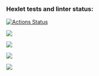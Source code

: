 ### Hexlet tests and linter status:
[![Actions Status](https://github.com/GICK00/frontend-project-44/workflows/hexlet-check/badge.svg)](https://github.com/GICK00/frontend-project-44/actions)

<a href="https://codeclimate.com/github/GICK00/frontend-project-44/maintainability"><img src="https://api.codeclimate.com/v1/badges/74820a1f2209c3c5586b/maintainability" /></a>

<a href="https://asciinema.org/a/fpZFN8I2VDlWNFRN26RBVuHGQ" target="_blank"><img src="https://asciinema.org/a/fpZFN8I2VDlWNFRN26RBVuHGQ.svg" /></a>

<a href="https://asciinema.org/a/P8o2COMwhI4SECm6doXhk1GUk" target="_blank"><img src="https://asciinema.org/a/P8o2COMwhI4SECm6doXhk1GUk.svg" /></a>

<a href="https://asciinema.org/a/B53xcHo6V6mP71gAX2jgr8Zeg" target="_blank"><img src="https://asciinema.org/a/B53xcHo6V6mP71gAX2jgr8Zeg.svg" /></a>
